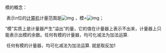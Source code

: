 模的概念：

​	表示n位的[计算机](https://baike.baidu.com/item/计算机/140338?fromModule=lemma_inlink)计量范围是![img](/Users/wangfusheng/Documents/notes/操作系统/.assets/d409b06bb0571de50af55c6ea8a584e4.svg) ，模=![img](/Users/wangfusheng/Documents/notes/操作系统/.assets/5664a8df31284ee38d36e2d2a766c00d.svg)；

“模”实质上是计量器产生“溢出”的量，它的值在计量器上表示不出来，计量器上只能表示出模的余数。任何有模的计量器，均可化减法为加法运算.

​	任何有模的计量器，均可化减法为加法运算. 就是取反加1